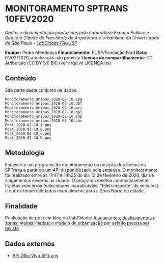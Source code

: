 MONITORAMENTO SPTRANS 10FEV2020
============
*Dados e documentação produzidos pelo Laboratório Espaço Público e Direito à Cidade da Faculdade de Arquitetura e Urbanismo da Universidade de São Paulo - [LabCidade FAUUSP](http://www.labcidade.fau.usp.br/)*

**Equipe:** Pedro Mendonça
**Financiamento:** FUSP/Fundação Ford
**Data:** 01/02/2020, atualização não prevista
**Licença de compartilhamento:** CC Atribuição (CC BY 3.0 BR) (ver arquivo LICENÇA.txt)

## Conteúdo
São parte deste conjunto de dados:

    Monitoramento_ônibus_2020-02-10.cpg
    Monitoramento_ônibus_2020-02-10.dbf
    Monitoramento_ônibus_2020-02-10.prj
    Monitoramento_ônibus_2020-02-10.qpj
    Monitoramento_ônibus_2020-02-10.shp
    Monitoramento_ônibus_2020-02-10.shx
    Post_2020-02-10_A.png
    Post_2020-02-10_B.png
    Post_2020-02-10_C.png
    Post_2020-02-10_D.png

## Metodologia
Foi escrito um programa de monitoramento da posição dos ônibus da SPTrans a partir de um API disponibilizado pela empresa. O monitoramento foi realizado entre as 11h17 e 14h35 do dia 10 de fevereiro de 2020, dia de alagamentos severos na cidade. O programa deletou automaticamente trajetos com erros (velocidades impraticáveis, "teletransporte" de veículos), e outros foram deletados manualmente para a Zona Norte da cidade.

## Finalidade
Publicação de post em blog do LabCidade:
[Alagamentos, deslizamentos e zonas inteiras ilhadas: o modelo de urbanização por asfalto precisa ser revisto](http://www.labcidade.fau.usp.br/alagamentos-deslizamentos-e-zonas-inteiras-ilhadas-o-modelo-de-urbanizacao-por-asfalto-precisa-ser-revisto/)

## Dados externos
- [API Olho Vivo SPTrans](http://www.sptrans.com.br/desenvolvedores/)
